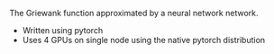 The Griewank function approximated by a neural network network.
- Written using pytorch
- Uses 4 GPUs on single node using the native pytorch distribution
